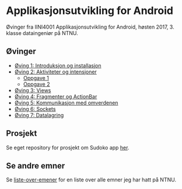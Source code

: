 # Applikasjonsutvikling for Android
Øvinger fra IINI4001 Applikasjonsutvikling for Android, høsten 2017, 3. klasse dataingeniør på NTNU.

## Øvinger
- [Øving 1: Introduksjon og installasjon](Assignment-1)
- [Øving 2: Aktiviteter og intensjoner](Assignment-2)
  - [Oppgave 1](Assignment-2/Assignment-2-exercise-1)
  - [Oppgave 2](Assignment-2/Assignment-2-exercise-2)
- [Øving 3: Views](Assignment-3)
- [Øving 4: Fragmenter og ActionBar](Assignment-4)
- [Øving 5: Kommunikasjon med omverdenen](Assignment-5)
- [Øving 6: Sockets](Assignment-6)
- [Øving 7: Datalagring](Assignment-7)

## Prosjekt
Se eget repository for prosjekt om Sudoko app [her](https://github.com/knutkirkhorn/Android-Sudoku).

## Se andre emner
Se [liste-over-emener](https://github.com/knutkirkhorn/liste-over-emner) for en liste over alle emner jeg har hatt på NTNU.
